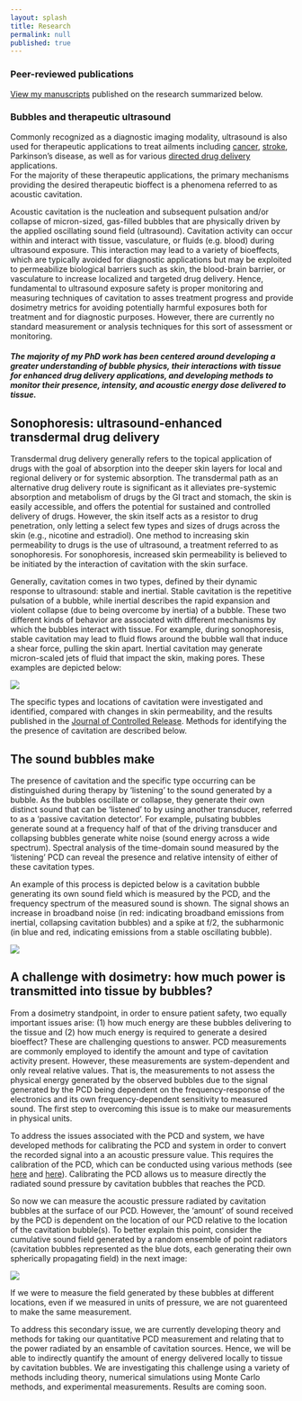 ```yaml
---
layout: splash
title: Research
permalink: null
published: true
---
```

### Peer-reviewed publications ###
[View my manuscripts](https://scholar.google.com/citations?hl=en&user=yQ-Tm_oAAAAJ) published on the research summarized below. 


### Bubbles and therapeutic ultrasound ###
Commonly recognized as a diagnostic imaging modality, ultrasound is also used for therapeutic applications to treat ailments including [cancer](http://med.uc.edu/ultrasound/research#topic5), [stroke](http://med.uc.edu/ultrasound/research#topic1), Parkinson’s disease, as well as for various [directed drug delivery](http://med.uc.edu/ultrasound/research#topic2) applications.  
For the majority of these therapeutic applications, the primary mechanisms providing the desired therapeutic bioffect is a phenomena referred to as acoustic cavitation. 

Acoustic cavitation is the nucleation and subsequent pulsation and/or collapse of micron-sized, gas-filled bubbles that are physically driven by the applied oscillating sound field (ultrasound). Cavitation activity can occur within and interact with tissue, vasculature, or fluids (e.g. blood) during ultrasound exposure. 
This interaction may lead to a variety of bioeffects, which are typically avoided for diagnostic applications but may be exploited to permeabilize biological barriers such as skin, the blood-brain barrier, or vasculature to increase localized and targeted drug delivery. 
Hence, fundamental to ultrasound exposure safety is proper monitoring and measuring techniques of cavitation to asses treatment progress and provide  dosimetry  metrics for avoiding potentially harmful exposures both for treatment and for diagnostic purposes.
However, there are currently no standard measurement or analysis techniques for this sort of assessment or monitoring. 

##### The majority of my PhD work has been centered around developing a greater understanding of bubble physics, their interactions with tissue for enhanced drug delivery applications, and developing methods to monitor their presence, intensity, and acoustic energy dose delivered to tissue. #####



## Sonophoresis: ultrasound-enhanced transdermal drug delivery ##

 Transdermal drug delivery generally refers to the topical application of drugs with the goal of absorption into the deeper skin layers for local and regional delivery or for systemic absorption. 
 The transdermal path as an alternative drug delivery route is significant as it alleviates pre-systemic absorption and metabolism of drugs by the GI tract and stomach, the skin is easily accessible, and offers the potential for sustained and controlled delivery of drugs. 
 However, the skin itself acts as a resistor to drug penetration, only letting a select few types and sizes of drugs across the skin (e.g., nicotine and estradiol). One method to increasing skin permeability to drugs is the use of ultrasound, a treatment referred to as sonophoresis. 
 For sonophoresis, increased skin permeability is believed to be initiated by the interaction of cavitation with the skin surface. 

Generally, cavitation comes in two types, defined by their dynamic response to ultrasound: stable and inertial. Stable cavitation is the repetitive pulsation of a bubble, while inertial describes the rapid expansion and violent collapse (due to being overcome by inertia) of a bubble. These two different kinds of behavior are associated with different mechanisms by which the bubbles interact with tissue. For example, during sonophoresis, stable cavitation may lead to fluid flows around the bubble wall that induce a shear force, pulling the skin apart. Inertial cavitation may generate micron-scaled jets of fluid that impact the skin, making pores. 
These examples are depicted below:

![]({{site.baseurl}}https://github.com/richkylet/richkylet.github.io/blob/master/images/skin_cavitation.jpg?raw=true)

The specific types and locations of cavitation were investigated and identified, compared with changes in skin permeability, and the results published in the [Journal of Controlled Release](http://www.sciencedirect.com/science/article/pii/S0168365914005896). Methods for identifying the the presence of cavitation are described below. 

## The sound bubbles make ##

The presence of cavitation and the specific type occurring can be distinguished during therapy by ‘listening’ to the sound generated by a bubble. 
As the bubbles oscillate or collapse, they generate their own distinct sound that can be ‘listened’ to by using another transducer, referred to as a ‘passive cavitation detector’. 
For example, pulsating bubbles generate sound at a frequency half of that of the driving transducer and collapsing bubbles generate white noise (sound energy across a wide spectrum). 
Spectral analysis of the time-domain sound measured by the ‘listening’ PCD can reveal the presence and relative intensity of either of these cavitation types. 

An example of this process is depicted below is a cavitation bubble generating its own sound field which is measured by the PCD, and the frequency spectrum of the measured sound is shown. 
The signal shows an increase in broadband noise (in red: indicating broadband emissions from inertial, collapsing cavitation bubbles) and a spike at f/2, the subharmonic (in blue and red, indicating emissions from a stable oscillating bubble). 

![]({{site.baseurl}}https://github.com/richkylet/richkylet.github.io/blob/master/images/cavitationsound.jpg?raw=true)


## A challenge with dosimetry: how much power is transmitted into tissue by bubbles? ##
From a dosimetry standpoint, in order to ensure patient safety, two equally important issues arise: (1) how much energy are these bubbles delivering to the tissue and (2) how much energy is required to generate a desired bioeffect?
These are challenging questions to answer. 
PCD measurements are commonly employed to identify the amount and type of cavitation activity present. 
However, these measurements are system-dependent and only reveal relative values. 
That is, the measurements to not assess the physical energy generated by the observed bubbles due to the signal generated by the PCD being dependent on the frequency-response of the electronics and its own frequency-dependent sensitivity to measured sound. 
The first step to overcoming this issue is to make our  measurements in physical units. 


To address the issues associated with the PCD and system, we have developed methods for calibrating the PCD and system in order to convert the recorded signal into a an acoustic pressure value. This requires the calibration of the PCD, which can be conducted using various methods (see [here](http://scitation.aip.org/content/asa/journal/jasa/138/3/10.1121/1.4929620) and [here](http://scitation.aip.org/content/asa/journal/jasa/138/5/10.1121/1.4935080)). Calibrating the PCD allows us to measure directly the radiated sound pressure by cavitation bubbles that reaches the PCD. 


So now we can measure the acoustic pressure radiated by cavitation bubbles at the surface of our PCD. However, the ‘amount’ of sound received by the PCD is dependent on the location of our PCD relative to the location of the cavitation bubble(s). To better explain this point, consider the cumulative sound field generated by a random ensemble of point radiators (cavitation bubbles represented as the blue dots, each generating their own spherically propagating field) in the next image:

![]({{site.baseurl}}https://github.com/richkylet/richkylet.github.io/blob/master/images/x.gif?raw=true)

If we were to measure the field generated by these bubbles at different locations, even if we measured in units of pressure, we are not guarenteed to make the same measurement. 

To address this secondary issue, we are currently developing theory and methods for taking our quantitative PCD measurement and relating that to the power radiated by an ensamble of cavitation sources. Hence, we will be able to indirectly quantify the amount of energy delivered locally to tissue by cavitation bubbles.  We are investigating this challenge using a variety of methods including theory, numerical simulations using Monte Carlo methods, and experimental measurements. Results are coming soon. 







